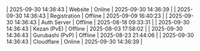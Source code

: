 | 2025-09-30 14:36:43 | Website | Online | 2025-09-30 14:36:39 |
| 2025-09-30 14:36:43 | Registration | Offline | 2025-09-09 16:40:23 |
| 2025-09-30 14:36:43 | Auth Server | Offline | 2025-08-18 09:33:31 |
| 2025-09-30 14:36:43 | Kezan (PvE) | Offline | 2025-08-03 17:58:02 |
| 2025-09-30 14:36:43 | Gurubashi (PvP) | Offline | 2025-08-23 21:44:06 |
| 2025-09-30 14:36:43 | Cloudflare | Online | 2025-09-30 14:36:39 |
